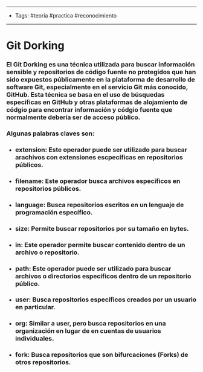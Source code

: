 -----
- Tags: #teoria #practica #reconocimiento 
-----
# Git Dorking 
### El **Git Dorking** es una técnica utilizada para buscar información sensible y repositorios de código fuente no protegidos que han sido expuestos públicamente en la plataforma de desarrollo de software Git, especialmente en el servicio Git más conocido, GitHub. Esta técnica se basa en el uso de búsquedas específicas en GitHub y otras plataformas de alojamiento de códgio para encontrar información y códgio fuente que normalmente debería ser de acceso público.
### Algunas palabras claves son:
- ### **extension**: Este operador puede ser utilizado para buscar arachivos con extensiones escpecíficas en repositorios públicos.
- ### **filename**: Este operador busca archivos específicos en repositorios públicos.
- ### **language**: Busca repositorios escritos en un lenguaje de programación específico.
- ### **size**: Permite buscar repositorios por su tamaño en bytes.
- ### **in**: Este operador permite buscar contenido dentro de un archivo o repositorio.
- ### **path**: Este operador puede ser utilizado para buscar archivos o directorios específicos dentro de un repositorio público.
- ### **user**: Busca repositorios específicos creados por un usuario en particular.
- ### **org**: Similar a **user**, pero busca repositorios en una organización en lugar de en cuentas de usuarios individuales.
- ### **fork**: Busca repositorios que son bifurcaciones (Forks) de otros repositorios.